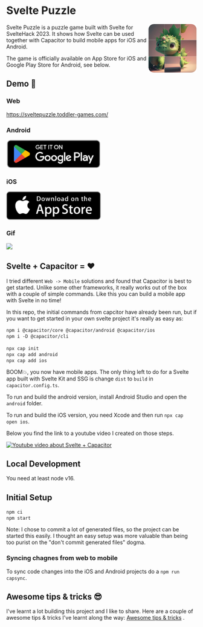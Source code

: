 # Svelte Puzzle

<img src="./artwork/readme-assets/app-icon.rounded.256.png" align="right"
     alt="Svelte Puzzle Logo" width="128" height="128">

Svelte Puzzle is a puzzle game built with Svelte for SvelteHack 2023. It shows how Svelte can be used together with Capacitor to build mobile apps for iOS and Android.

The game is officially available on App Store for iOS and Google Play Store for Android, see below.

## Demo 🚀

### Web

https://sveltepuzzle.toddler-games.com/

### Android

<a href="https://play.google.com/store/apps/details?id=com.toddlergames.sveltepuzzle">
  <img src="./artwork/readme-assets/badge-android.png" width="250">
</a>

### iOS

<a href="https://apps.apple.com/app/svelte-puzzle/id6447557105">
  <img src="./artwork/readme-assets/badge-ios.png" width="250">
</a>

### Gif

![](./artwork/readme-assets/trailer.v2.gif)

## Svelte + Capacitor = ❤️

I tried different `Web -> Mobile` solutions and found that Capacitor is best to get started. Unlike some other frameworks, it really works out of the box with a couple of simple commands. Like this you can build a mobile app with Svelte in no time!

In this repo, the initial commands from capcitor have already been run, but if you want to get started in your own svelte project it's really as easy as:

```
npm i @capacitor/core @capacitor/android @capacitor/ios
npm i -D @capacitor/cli

npx cap init
npx cap add android
npx cap add ios
```

BOOM💥, you now have mobile apps. The only thing left to do for a Svelte app built with Svelte Kit and SSG is change `dist` to `build` in `capacitor.config.ts`.

To run and build the android version, install Android Studio and open the `android` folder.

To run and build the iOS version, you need Xcode and then run `npx cap open ios`.

Below you find the link to a youtube video I created on those steps.

[![Youtube video about Svelte + Capacitor](https://img.youtube.com/vi/rlNms8xoLXo/0.jpg)](https://www.youtube.com/watch?v=rlNms8xoLXo)

## Local Development

You need at least node v16.

## Initial Setup

```
npm ci
npm start
```

Note: I chose to commit a lot of generated files, so the project can be started this easily. I thought an easy setup was more valuable than being too purist on the "don't commit generated files" dogma.

### Syncing chagnes from web to mobile

To sync code changes into the iOS and Android projects do a `npm run capsync`.

## Awesome tips & tricks 😎

I've learnt a lot building this project and I like to share. Here are a couple of awesome tips & tricks I've learnt along the way: [Awesome tips & tricks](./AWESOME.md) .
